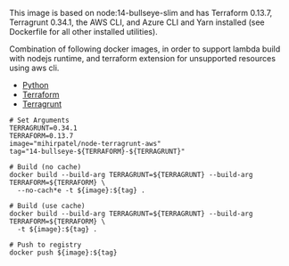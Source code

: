 This image is based on node:14-bullseye-slim and has Terraform 0.13.7, Terragrunt 0.34.1, the AWS CLI, and Azure CLI and Yarn installed (see Dockerfile for all other installed utilities).

Combination of following docker images, in order to support lambda build with nodejs runtime, and terraform extension for unsupported resources using aws cli.
* [Python](https://github.com/docker-library/python/blob/8d48af512dc58e9c29c9d4ee59477c195a29cbdc/3.10/bullseye/slim/Dockerfile)
* [Terraform](https://github.com/jch254/docker-node-terraform-aws)
* [Terragrunt](https://github.com/alpine-docker/terragrunt)


```
# Set Arguments
TERRAGRUNT=0.34.1
TERRAFORM=0.13.7
image="mihirpatel/node-terragrunt-aws"
tag="14-bullseye-${TERRAFORM}-${TERRAGRUNT}"

# Build (no cache)
docker build --build-arg TERRAGRUNT=${TERRAGRUNT} --build-arg TERRAFORM=${TERRAFORM} \
  --no-cach*e -t ${image}:${tag} .

# Build (use cache)
docker build --build-arg TERRAGRUNT=${TERRAGRUNT} --build-arg TERRAFORM=${TERRAFORM} \
  -t ${image}:${tag} .

# Push to registry
docker push ${image}:${tag}
```